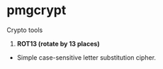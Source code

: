 # pmgcrypt
Crypto tools

1. **ROT13 (rotate by 13 places)**
  - Simple case-sensitive letter substitution cipher.
